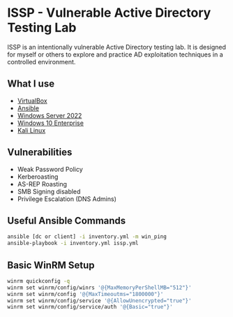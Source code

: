 # ISSP - Vulnerable Active Directory Testing Lab

ISSP is an intentionally vulnerable Active Directory testing lab. It is designed for myself or others to explore and practice AD exploitation techniques in a controlled environment.

## What I use
- [VirtualBox](https://www.virtualbox.org/)
- [Ansible](https://www.ansible.com/)
- [Windows Server 2022](https://www.microsoft.com/en-us/evalcenter/evaluate-windows-server-2022)
- [Windows 10 Enterprise](https://www.microsoft.com/en-us/evalcenter/evaluate-windows-10-enterprise)
- [Kali Linux](https://www.kali.org/)

## Vulnerabilities
- Weak Password Policy
- Kerberoasting
- AS-REP Roasting
- SMB Signing disabled
- Privilege Escalation (DNS Admins)

## Useful Ansible Commands
```bash
ansible [dc or client] -i inventory.yml -m win_ping
ansible-playbook -i inventory.yml issp.yml
```

## Basic WinRM Setup
```bash
winrm quickconfig -q
winrm set winrm/config/winrs '@{MaxMemoryPerShellMB="512"}'
winrm set winrm/config '@{MaxTimeoutms="1800000"}'
winrm set winrm/config/service '@{AllowUnencrypted="true"}'
winrm set winrm/config/service/auth '@{Basic="true"}'
```
